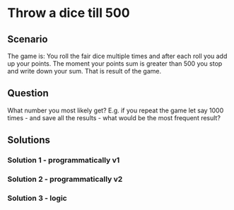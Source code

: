 # Throw a dice till 500

## Scenario

The game is: You roll the fair dice multiple times and after each roll you add up your points. The moment your points sum is greater than 500 you stop and write down your sum. That is result of the game.

## Question

What number you most likely get? E.g. if you repeat the game let say 1000 times - and save all the results - what would be the most frequent result?

## Solutions

### Solution 1 - programmatically v1

### Solution 2 - programmatically v2

### Solution 3 - logic

